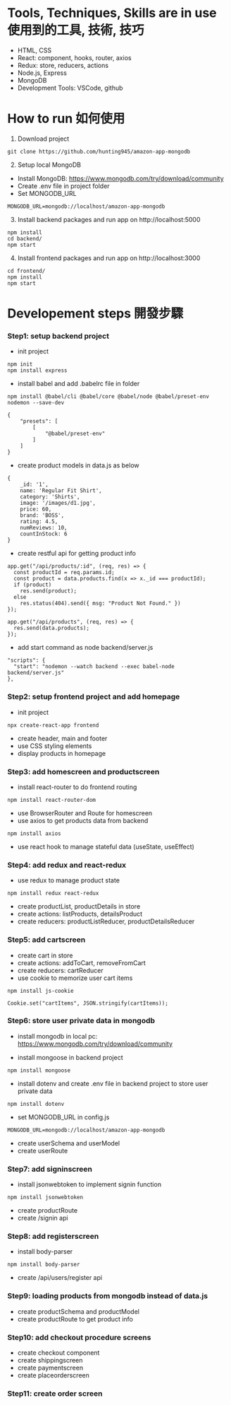 # Tools, Techniques, Skills are in use 使用到的工具, 技術, 技巧
* HTML, CSS
* React: component, hooks, router, axios
* Redux: store, reducers, actions
* Node.js, Express
* MongoDB
* Development Tools: VSCode, github

# How to run 如何使用
1. Download project 
```
git clone https://github.com/hunting945/amazon-app-mongodb
```
2. Setup local MongoDB
* Install MongoDB: https://www.mongodb.com/try/download/community
* Create .env file in project folder
* Set MONGODB_URL
``` 
MONGODB_URL=mongodb://localhost/amazon-app-mongodb 
```


3. Install backend packages and run app on http://localhost:5000
```
npm install
cd backend/
npm start
```
4. Install frontend packages and run app on http://localhost:3000
```
cd frontend/
npm install
npm start
```
# Developement steps 開發步驟
### Step1: setup backend project
* init project
```
npm init
npm install express
```
* install babel and add .babelrc file in folder
```
npm install @babel/cli @babel/core @babel/node @babel/preset-env nodemon --save-dev
```
```
{
    "presets": [
        [
            "@babel/preset-env"
        ]
    ]
}
```
* create product models in data.js as below
```
{
    _id: '1',
    name: 'Regular Fit Shirt',
    category: 'Shirts',
    image: '/images/d1.jpg',
    price: 60,
    brand: 'BOSS',
    rating: 4.5,
    numReviews: 10,
    countInStock: 6
}
```
* create restful api for getting product info
```
app.get("/api/products/:id", (req, res) => {
  const productId = req.params.id;
  const product = data.products.find(x => x._id === productId);
  if (product)
    res.send(product);
  else
    res.status(404).send({ msg: "Product Not Found." })
});

app.get("/api/products", (req, res) => {
  res.send(data.products);
});
```
* add start command as node backend/server.js
```
"scripts": {
  "start": "nodemon --watch backend --exec babel-node backend/server.js"
},
```
### Step2: setup frontend project and add homepage
* init project
```
npx create-react-app frontend
```
* create header, main and footer
* use CSS styling elements
* display products in homepage

### Step3: add homescreen and productscreen
* install react-router to do frontend routing
```
npm install react-router-dom
```
* use BrowserRouter and Route for homescreen
* use axios to get products data from backend
```
npm install axios
```
* use react hook to manage stateful data (useState, useEffect)

### Step4: add redux and react-redux
* use redux to manage product state
```
npm install redux react-redux
```
* create productList, productDetails in store 
* create actions: listProducts, detailsProduct
* create reducers: productListReducer, productDetailsReducer

### Step5: add cartscreen
* create cart in store 
* create actions: addToCart, removeFromCart
* create reducers: cartReducer
* use cookie to memorize user cart items
```
npm install js-cookie
```
```
Cookie.set("cartItems", JSON.stringify(cartItems));
```

### Step6: store user private data in mongodb
* install mongodb in local pc: https://www.mongodb.com/try/download/community

* install mongoose in backend project
```
npm install mongoose
```
* install dotenv and create .env file in backend project to store user private data
```
npm install dotenv
```
* set MONGODB_URL in config.js
``` 
MONGODB_URL=mongodb://localhost/amazon-app-mongodb 
```
* create userSchema and userModel
* create userRoute

### Step7: add signinscreen
* install jsonwebtoken to implement signin function
```
npm install jsonwebtoken
```
* create productRoute
* create /signin api

### Step8: add registerscreen
* install body-parser
```
npm install body-parser
```
* create /api/users/register api

### Step9: loading products from mongodb instead of data.js
* create productSchema and productModel
* create productRoute to get product info

### Step10: add checkout procedure screens
* create checkout component
* create shippingscreen
* create paymentscreen
* create placeorderscreen
 
### Step11: create order screen